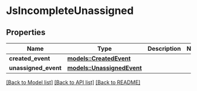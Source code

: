 # JsIncompleteUnassigned

## Properties

Name | Type | Description | Notes
------------ | ------------- | ------------- | -------------
**created_event** | [**models::CreatedEvent**](CreatedEvent.md) |  | 
**unassigned_event** | [**models::UnassignedEvent**](UnassignedEvent.md) |  | 

[[Back to Model list]](../README.md#documentation-for-models) [[Back to API list]](../README.md#documentation-for-api-endpoints) [[Back to README]](../README.md)


